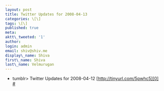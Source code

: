 ```yaml
---
layout: post
title: Twitter Updates for 2008-04-13
categories: \[\]
tags: \[\]
published: true
meta:
aktt\_tweeted: '1'
author:
login: admin
email: shiv@shiv.me
display\_name: Shiva
first\_name: Shiva
last\_name: Velmurugan
---
```


* tumblr\> Twitter Updates for 2008-04-12 [http://tinyurl.com/5pwhc5][0] [\#][1]


[0]: http://tinyurl.com/5pwhc5
[1]: http://twitter.com/shvelmur/statuses/788165458